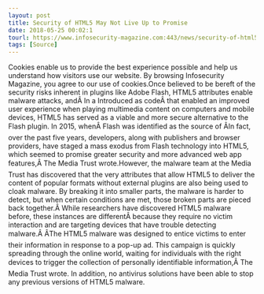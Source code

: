 ```yaml
---
layout: post
title: Security of HTML5 May Not Live Up to Promise
date: 2018-05-25 00:02:1
tourl: https://www.infosecurity-magazine.com:443/news/security-of-html5-may-not-live-up/
tags: [Source]
---
```

Cookies enable us to provide the best experience possible and help us understand how visitors use our website. By browsing Infosecurity Magazine, you agree to our use of cookies.Once believed to be bereft of the security risks inherent in plugins like Adobe Flash, HTML5 attributes enable malware attacks, andÂ In a Introduced as codeÂ that enabled an improved user experience when playing multimedia content on computers and mobile devices, HTML5 has served as a viable and more secure alternative to the Flash plugin. In 2015, whenÂ Flash was identified as the source of ÂIn fact, over the past five years, developers, along with publishers and browser providers, have staged a mass exodus from Flash technology into HTML5, which seemed to promise greater security and more advanced web app features,Â The Media Trust wrote.However, the malware team at the Media Trust has discovered that the very attributes that allow HTML5 to deliver the content of popular formats without external plugins are also being used to cloak malware. By breaking it into smaller parts, the malware is harder to detect, but when certain conditions are met, those broken parts are pieced back together.Â While researchers have discovered HTML5 malware before, these instances are differentÂ because they require no victim interaction and are targeting devices that have trouble detecting malware.Â ÂThe HTML5 malware was designed to entice victims to enter their information in response to a pop-up ad. This campaign is quickly spreading through the online world, waiting for individuals with the right devices to trigger the collection of personally identifiable information,Â The Media Trust wrote. In addition, no antivirus solutions have been able to stop any previous versions of HTML5 malware.